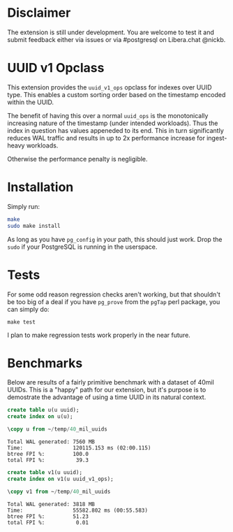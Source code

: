 # Disclaimer

The extension is still under development. You are welcome to test it and submit feedback either via issues or via #postgresql on Libera.chat @nickb.
# UUID v1 Opclass

This extension provides the `uuid_v1_ops` opclass for indexes over UUID type. This enables a custom sorting order based on the timestamp encoded within the UUID.

The benefit of having this over a normal `uuid_ops` is the monotonically increasing nature of the timestamp (under intended workloads). Thus the index in question has values appeneded to its end. This in turn significantly reduces WAL traffic and results in up to 2x performance increase for ingest-heavy workloads.

Otherwise the performance penalty is negligible. 

# Installation

Simply run:
```bash
make
sudo make install
```

As long as you have `pg_config` in your path, this should just work. Drop the `sudo` if your PostgreSQL is running in the userspace.

# Tests

For some odd reason regression checks aren't working, but that shouldn't be too big of a deal if you have `pg_prove` from the `pgTap` perl package, you can simply do:

```
make test
```

I plan to make regression tests work properly in the near future.

# Benchmarks

Below are results of a fairly primitive benchmark with a dataset of 40mil UUIDs. This is a "happy" path for our extension, but it's purpose is to demostrate the advantage of using a time UUID in its natural context.

```SQL
create table u(u uuid);
create index on u(u);

\copy u from ~/temp/40_mil_uuids
```

```
Total WAL generated: 7560 MB 
Time:                120115.153 ms (02:00.115) 
btree FPI %:         100.0
total FPI %:          39.3 
```
```SQL
create table v1(u uuid);
create index on v1(u uuid_v1_ops);

\copy v1 from ~/temp/40_mil_uuids
```

```
Total WAL generated: 3818 MB 
Time:                55582.802 ms (00:55.583) 
btree FPI %:         51.23 
total FPI %:          0.01 
```

